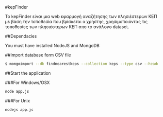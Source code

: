 #kepFinder

To kepFinder είναι μια web εφαρμογή αναζήτησης των πλησιέστερων KΕΠ με βάση την τοποθεσία που βρίσκεται ο χρήστης, χρησιμοποιόντας τις τοποθεσίες των πλησιέστερων ΚΕΠ απο το ανάλογο dataset.

##Dependacies

You must have installed NodeJS and MongoDB

##Import database form CSV file

```bash
$ mongoimport --db findnearestkeps --collection keps --type csv --headerline --file ./helpfulFiles/kepsDatabase.csv
```

##Start the application

###For Windows/OSX

```bash
node app.js
```

###For Unix

```bash
nodejs app.js
```